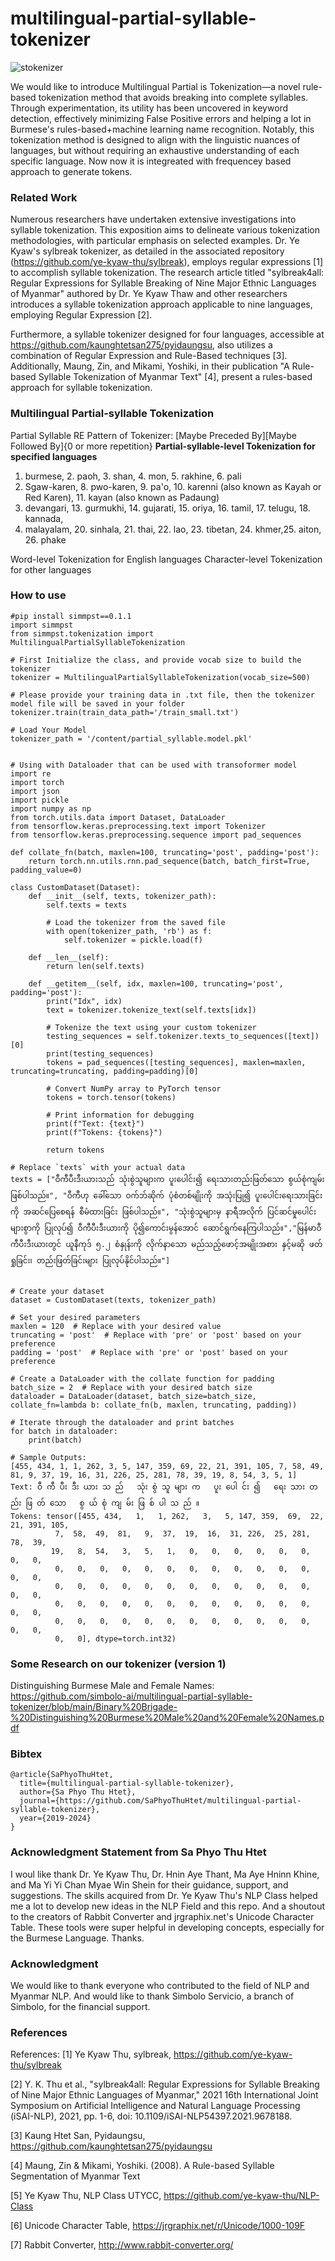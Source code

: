 # multilingual-partial-syllable-tokenizer
![stokenizer](https://github.com/simbolo-ai/multilingual-partial-syllable-tokenizer/assets/71957964/9d1e2684-9fde-4ae9-8521-8364d536aeea)

We would like to introduce Multilingual Partial is Tokenization—a novel rule-based tokenization method that avoids breaking into complete syllables. Through experimentation, its utility has been uncovered in keyword detection, effectively minimizing False Positive errors and helping a lot in Burmese's rules-based+machine learning name recognition. Notably, this tokenization method is designed to align with the linguistic nuances of languages, but without requiring an exhaustive understanding of each specific language. Now now it is integreated with frequencey based approach to generate tokens.

###  Related Work
Numerous researchers have undertaken extensive investigations into syllable tokenization. This exposition aims to delineate various tokenization methodologies, with particular emphasis on selected examples. Dr. Ye Kyaw's sylbreak tokenizer, as detailed in the associated repository (https://github.com/ye-kyaw-thu/sylbreak), employs regular expressions [1] to accomplish syllable tokenization. The research article titled "sylbreak4all: Regular Expressions for Syllable Breaking of Nine Major Ethnic Languages of Myanmar" authored by Dr. Ye Kyaw Thaw and other researchers introduces a syllable tokenization approach applicable to nine languages, employing Regular Expression [2].

Furthermore, a syllable tokenizer designed for four languages, accessible at https://github.com/kaunghtetsan275/pyidaungsu, also utilizes a combination of Regular Expression and Rule-Based techniques [3]. Additionally, Maung, Zin, and Mikami, Yoshiki, in their publication "A Rule-based Syllable Tokenization of Myanmar Text" [4], present a rules-based approach for syllable tokenization.

### Multilingual Partial-syllable Tokenization

Partial Syllable RE Pattern of Tokenizer: [Maybe Preceded By][Maybe Followed By]{0 or more repetition}
**Partial-syllable-level Tokenization for specified languages**
1. burmese, 2. paoh, 3. shan, 4. mon, 5. rakhine, 6. pali
7. Sgaw-karen, 8. pwo-karen, 9. pa'o, 10. karenni (also known as Kayah or Red Karen), 11. kayan (also known as Padaung)            
12. devangari, 13. gurmukhi, 14. gujarati, 15. oriya, 16. tamil, 17. telugu, 18. kannada, 
19. malayalam, 20. sinhala, 21. thai, 22. lao, 23. tibetan, 24. khmer,25. aiton, 26. phake

Word-level Tokenization for English languages
Character-level Tokenization for other languages

### How to use
```
#pip install simmpst==0.1.1
import simmpst
from simmpst.tokenization import MultilingualPartialSyllableTokenization

# First Initialize the class, and provide vocab size to build the tokenizer
tokenizer = MultilingualPartialSyllableTokenization(vocab_size=500)

# Please provide your training data in .txt file, then the tokenizer model file will be saved in your folder
tokenizer.train(train_data_path='/train_small.txt')

# Load Your Model
tokenizer_path = '/content/partial_syllable.model.pkl'


# Using with Dataloader that can be used with transoformer model
import re
import torch
import json
import pickle
import numpy as np
from torch.utils.data import Dataset, DataLoader
from tensorflow.keras.preprocessing.text import Tokenizer
from tensorflow.keras.preprocessing.sequence import pad_sequences

def collate_fn(batch, maxlen=100, truncating='post', padding='post'):
    return torch.nn.utils.rnn.pad_sequence(batch, batch_first=True, padding_value=0)

class CustomDataset(Dataset):
    def __init__(self, texts, tokenizer_path):
        self.texts = texts

        # Load the tokenizer from the saved file
        with open(tokenizer_path, 'rb') as f:
            self.tokenizer = pickle.load(f)

    def __len__(self):
        return len(self.texts)

    def __getitem__(self, idx, maxlen=100, truncating='post', padding='post'):
        print("Idx", idx)
        text = tokenizer.tokenize_text(self.texts[idx])

        # Tokenize the text using your custom tokenizer
        testing_sequences = self.tokenizer.texts_to_sequences([text])[0]
        print(testing_sequences)
        tokens = pad_sequences([testing_sequences], maxlen=maxlen, truncating=truncating, padding=padding)[0]

        # Convert NumPy array to PyTorch tensor
        tokens = torch.tensor(tokens)

        # Print information for debugging
        print(f"Text: {text}")
        print(f"Tokens: {tokens}")

        return tokens

# Replace `texts` with your actual data
texts = ["ဝီကီပီးဒီးယားသည် သုံးစွဲသူများက ပူးပေါင်း၍ ရေးသားတည်းဖြတ်သော စွယ်စုံကျမ်းဖြစ်ပါသည်။", "ဝီကီဟု ခေါ်သော ဝက်ဘ်ဆိုက် ပုံစံတစ်မျိုးကို အသုံးပြု၍ ပူးပေါင်းရေးသားခြင်းကို အဆင်ပြေစေရန် စီမံထားခြင်း ဖြစ်ပါသည်။", "သုံးစွဲသူများမှ နာရီအလိုက် ပြင်ဆင်မှုပေါင်း များစွာကို ပြုလုပ်၍ ဝီကီပီးဒီးယားကို ပို၍ကောင်းမွန်အောင် ဆောင်ရွက်နေကြပါသည်။","မြန်မာဝီကီပီးဒီးယားတွင် ယူနီကုဒ် ၅.၂ စံနှုန်းကို လိုက်နာသော မည်သည့်ဖောင့်အမျိုးအစား နှင့်မဆို ဖတ်ရှုခြင်း၊ တည်းဖြတ်ခြင်းများ ပြုလုပ်နိုင်ပါသည်။"]


# Create your dataset
dataset = CustomDataset(texts, tokenizer_path)

# Set your desired parameters
maxlen = 120  # Replace with your desired value
truncating = 'post'  # Replace with 'pre' or 'post' based on your preference
padding = 'post'  # Replace with 'pre' or 'post' based on your preference

# Create a DataLoader with the collate function for padding
batch_size = 2  # Replace with your desired batch size
dataloader = DataLoader(dataset, batch_size=batch_size, collate_fn=lambda b: collate_fn(b, maxlen, truncating, padding))

# Iterate through the dataloader and print batches
for batch in dataloader:
    print(batch)

# Sample Outputs:
[455, 434, 1, 1, 262, 3, 5, 147, 359, 69, 22, 21, 391, 105, 7, 58, 49, 81, 9, 37, 19, 16, 31, 226, 25, 281, 78, 39, 19, 8, 54, 3, 5, 1]
Text: ဝီ ကီ ပီး ဒီး ယား သ ည်   သုံး စွဲ သူ များ က   ပူး ပေါ င်း ၍   ရေး သား တ ည်း ဖြ တ် သော   စွ ယ် စုံ ကျ မ်း ဖြ စ် ပါ သ ည် ။ 
Tokens: tensor([455, 434,   1,   1, 262,   3,   5, 147, 359,  69,  22,  21, 391, 105,
          7,  58,  49,  81,   9,  37,  19,  16,  31, 226,  25, 281,  78,  39,
         19,   8,  54,   3,   5,   1,   0,   0,   0,   0,   0,   0,   0,   0,
          0,   0,   0,   0,   0,   0,   0,   0,   0,   0,   0,   0,   0,   0,
          0,   0,   0,   0,   0,   0,   0,   0,   0,   0,   0,   0,   0,   0,
          0,   0,   0,   0,   0,   0,   0,   0,   0,   0,   0,   0,   0,   0,
          0,   0,   0,   0,   0,   0,   0,   0,   0,   0,   0,   0,   0,   0,
          0,   0], dtype=torch.int32)
```

### Some Research on our tokenizer (version 1)
Distinguishing Burmese Male and Female Names: https://github.com/simbolo-ai/multilingual-partial-syllable-tokenizer/blob/main/Binary%20Brigade-%20Distinguishing%20Burmese%20Male%20and%20Female%20Names.pdf

### Bibtex
```
@article{SaPhyoThuHtet,
  title={multilingual-partial-syllable-tokenizer},
  author={Sa Phyo Thu Htet},
  journal={https://github.com/SaPhyoThuHtet/multilingual-partial-syllable-tokenizer},
  year={2019-2024}
}
```

### Acknowledgment Statement from Sa Phyo Thu Htet
I woul like thank Dr. Ye Kyaw Thu, Dr. Hnin Aye Thant, Ma Aye Hninn Khine, ​and Ma Yi Yi Chan Myae Win Shein for their guidance, support, and suggestions. The skills acquired from Dr. Ye Kyaw Thu's NLP Class helped me a lot to develop new ideas in the NLP Field and this repo. And a shoutout to the creators of Rabbit Converter and jrgraphix.net's Unicode Character Table. These tools were super helpful in developing concepts, especially for the Burmese Language. Thanks.

### Acknowledgment 
We would like to thank everyone who contributed to the field of NLP and Myanmar NLP. And would like to thank Simbolo Servicio, a branch of Simbolo, for the financial support.

### References
References: 
[1] Ye Kyaw Thu, sylbreak, https://github.com/ye-kyaw-thu/sylbreak

[2] Y. K. Thu et al., "sylbreak4all: Regular Expressions for Syllable Breaking of Nine Major Ethnic Languages of Myanmar," 2021 16th International Joint Symposium on Artificial Intelligence and Natural Language Processing (iSAI-NLP), 2021, pp. 1-6, doi: 10.1109/iSAI-NLP54397.2021.9678188.

[3] Kaung Htet San, Pyidaungsu, https://github.com/kaunghtetsan275/pyidaungsu

[4] Maung, Zin & Mikami, Yoshiki. (2008). A Rule-based Syllable Segmentation of Myanmar Text

[5] Ye Kyaw Thu, NLP Class UTYCC, https://github.com/ye-kyaw-thu/NLP-Class

[6] Unicode Character Table, https://jrgraphix.net/r/Unicode/1000-109F

[7] Rabbit Converter, http://www.rabbit-converter.org/
